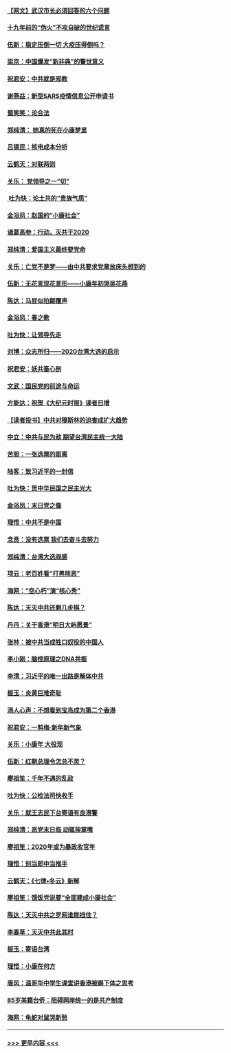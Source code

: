 #### [【网文】武汉市长必须回答的六个问题](../pages/nsc993/n11813848.md?t=01230355) 
#### [十九年前的“伪火”不攻自破的世纪谎言](../pages/nsc993/n11813238.md?t=01230355) 
#### [伍新：稳定压倒一切 大疫压得倒吗？](../pages/nsc993/n11812634.md?t=01230355) 
#### [梁京：中国爆发“新非典”的警世意义](../pages/nsc993/n11812554.md?t=01230355) 
#### [祝君安：中共就是邪教](../pages/nsc993/n11812431.md?t=01230355) 
#### [谢燕益：新型SARS疫情信息公开申请书](../pages/nsc993/n11808840.md?t=01230355) 
#### [蜀笑笑：论合法](../pages/nsc993/n11808064.md?t=01230355) 
#### [郑纯清： 她真的死在小康梦里](../pages/nsc993/n11806623.md?t=01230355) 
#### [吕锡民：核电成本分析](../pages/nsc993/n11806284.md?t=01230355) 
#### [云鹤天：对联两则](../pages/nsc993/n11805957.md?t=01230355) 
#### [关乐： 党领导之一“切”](../pages/nsc993/n11804505.md?t=01230355) 
#### [ 吐为快：论土共的“贵族气质”](../pages/nsc993/n11804490.md?t=01230355) 
#### [金浴凤：赵国的“小康社会”](../pages/nsc993/n11804452.md?t=01230355) 
#### [诸葛高参：行动，灭共于2020](../pages/nsc993/n11804120.md?t=01230355) 
#### [郑纯清：爱国主义最终要党命](../pages/nsc993/n11802197.md?t=01230355) 
#### [关乐：亡党不是梦——由中共要求党章放床头想到的](../pages/nsc993/n11802156.md?t=01230355) 
#### [伍新：无花言现花言形——小康年初哭吴花燕](../pages/nsc993/n11800044.md?t=01230355) 
#### [陈达：马屁似拍颠覆声](../pages/nsc993/n11800010.md?t=01230355) 
#### [金浴凤：春之歌](../pages/nsc993/n11797687.md?t=01230355) 
#### [吐为快：让领导先走](../pages/nsc993/n11797512.md?t=01230355) 
#### [刘博：众志所归——2020台湾大选的启示](../pages/nsc993/n11796878.md?t=01230355) 
#### [祝君安：妖共畜心剖](../pages/nsc993/n11794273.md?t=01230355) 
#### [文武：国民党的前途与命运](../pages/nsc993/n11794198.md?t=01230355) 
#### [方能达：祝贺《大纪元时报》读者日增](../pages/nsc993/n11793807.md?t=01230355) 
#### [【读者投书】中共对穆斯林的迫害成扩大趋势](../pages/nsc993/n11791371.md?t=01230355) 
#### [中立：中共与民为敌 期望台湾民主统一大陆](../pages/nsc993/n11790392.md?t=01230355) 
#### [苦胆：一张选票的距离](../pages/nsc993/n11788914.md?t=01230355) 
#### [陆客：致习近平的一封信](../pages/nsc993/n11788867.md?t=01230355) 
#### [吐为快：贺中华民国之民主光大](../pages/nsc993/n11788618.md?t=01230355) 
#### [金浴凤：末日党之像](../pages/nsc993/n11787475.md?t=01230355) 
#### [理悟：中共不是中国](../pages/nsc993/n11787463.md?t=01230355) 
#### [念贲：没有选票  我们去奋斗去努力](../pages/nsc993/n11787398.md?t=01230355) 
#### [郑纯清：台湾大选观感](../pages/nsc993/n11786210.md?t=01230355) 
#### [项云：老百姓看“打黑除恶”](../pages/nsc993/n11785398.md?t=01230355) 
#### [海网：“空心朽”演“核心秀”](../pages/nsc993/n11783874.md?t=01230355) 
#### [陈达：天灭中共还剩几步棋？](../pages/nsc993/n11783719.md?t=01230355) 
#### [丹丹：关于香港“明日大屿愿景”](../pages/nsc993/n11783273.md?t=01230355) 
#### [张林：被中共当成牲口奴役的中国人](../pages/nsc993/n11782397.md?t=01230355) 
#### [李小刚：脑控原理之DNA共振](../pages/nsc993/n11780962.md?t=01230355) 
#### [李清：习近平的唯一出路是解体中共](../pages/nsc993/n11780866.md?t=01230355) 
#### [振玉：炎黄巨难奇耻](../pages/nsc993/n11779632.md?t=01230355) 
#### [港人心声：不想看到宝岛成为第二个香港](../pages/nsc993/n11778817.md?t=01230355) 
#### [祝君安：一剪梅‧新年新气象](../pages/nsc993/n11776340.md?t=01230355) 
#### [关乐：小康年 大役现](../pages/nsc993/n11774213.md?t=01230355) 
#### [伍新：红朝总理令怎总不灵？](../pages/nsc993/n11770813.md?t=01230355) 
#### [廖祖笙：千年不遇的乱政](../pages/nsc993/n11770373.md?t=01230355) 
#### [吐为快：公检法司快收手](../pages/nsc993/n11770359.md?t=01230355) 
#### [关乐：就王志民下台寄语有良港警](../pages/nsc993/n11769903.md?t=01230355) 
#### [郑纯清：恶党末日临 动辄挨掌嘴](../pages/nsc993/n11769356.md?t=01230355) 
#### [廖祖笙：2020年或为暴政收官年](../pages/nsc993/n11768216.md?t=01230355) 
#### [理悟：别当郎中当推手](../pages/nsc993/n11768243.md?t=01230355) 
#### [云鹤天：《七律▪冬云》新解](../pages/nsc993/n11768204.md?t=01230355) 
#### [廖祖笙：饿饭党说要“全面建成小康社会”](../pages/nsc993/n11767482.md?t=01230355) 
#### [陈达：天灭中共之罗网谁能挡住？](../pages/nsc993/n11767465.md?t=01230355) 
#### [李春草：天灭中共此其时](../pages/nsc993/n11767452.md?t=01230355) 
#### [振玉：寄语台湾](../pages/nsc993/n11767432.md?t=01230355) 
#### [理悟：小康在何方](../pages/nsc993/n11767394.md?t=01230355) 
#### [唐风：温哥华中学生课堂讲香港被踢下体之思考](../pages/nsc993/n11766848.md?t=01230355) 
#### [85岁美籍台侨：阻碍两岸统一的是共产制度](../pages/nsc993/n11765043.md?t=01230355) 
#### [海网：龟蛇对鼠哭新愁](../pages/nsc993/n11764895.md?t=01230355) 

----
#### [ >>> 更早内容 <<< ](../indexes/nsc993-earlier.md)

